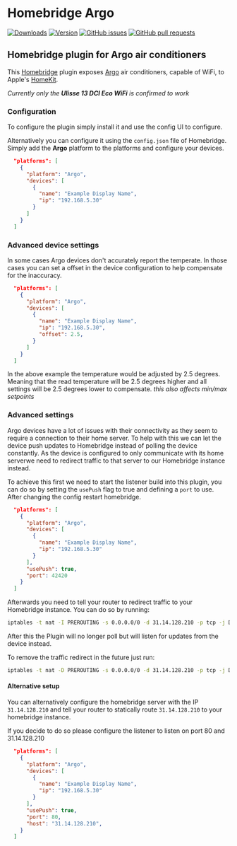 # Homebridge Argo
[![Downloads](https://img.shields.io/npm/dt/homebridge-argo.svg)](https://www.npmjs.com/package/homebridge-argo)
[![Version](https://img.shields.io/npm/v/homebridge-argo.svg)](https://www.npmjs.com/package/homebridge-argo)
[![GitHub issues](https://img.shields.io/github/issues/0skillallluck/homebridge-argo)](https://github.com/0skillallluck/homebridge-argo/issues)
[![GitHub pull requests](https://img.shields.io/github/issues-pr/0skillallluck/homebridge-argo)](https://github.com/0skillallluck/homebridge-argo/pulls)

</span>

## Homebridge plugin for Argo air conditioners

This [Homebridge](https://github.com/homebridge/homebridge) plugin exposes [Argo](https://www.argoclima.com/en/) air conditioners,
capable of WiFi, to Apple's [HomeKit](https://www.apple.com/ios/home/).

*Currently only the **Ulisse 13 DCI Eco WiFi** is confirmed to work*

### Configuration

To configure the plugin simply install it and use the config UI to configure.

Alternatively you can configure it using the `config.json` file of Homebridge. Simply add the **Argo** platform to the platforms and configure your devices.
 
```json
  "platforms": [
    {
      "platform": "Argo",
      "devices": [
        {
          "name": "Example Display Name",
          "ip": "192.168.5.30"
        }
      ]
    }
  ]
```

### Advanced device settings

In some cases Argo devices don't accurately report the temperate. In those cases you can set a offset in the device configuration to
help compensate for the inaccuracy.

```json
  "platforms": [
    {
      "platform": "Argo",
      "devices": [
        {
          "name": "Example Display Name",
          "ip": "192.168.5.30",
          "offset": 2.5,
        }
      ]
    }
  ]
```

In the above example the temperature would be adjusted by 2.5 degrees. Meaning that the read temperature will be 2.5 degrees higher
and all settings will be 2.5 degrees lower to compensate. *this also affects min/max setpoints*

### Advanced settings

Argo devices have a lot of issues with their connectivity as they seem to require a connection to their home server.
To help with this we can let the device push updates to Homebridge instead of polling the device constantly.
As the device is configured to only communicate with its home serverwe need to redirect traffic to that server to our Homebridge instance instead.

To achieve this first we need to start the listener build into this plugin, you can do so by setting the `usePush` flag to true and defining a `port` to use.
After changing the config restart homebridge.

```json
  "platforms": [
    {
      "platform": "Argo",
      "devices": [
        {
          "name": "Example Display Name",
          "ip": "192.168.5.30"
        }
      ],
      "usePush": true,
      "port": 42420
    }
  ]
```

Afterwards you need to tell your router to redirect traffic to your Homebridge instance. You can do so by running:

```bash
iptables -t nat -I PREROUTING -s 0.0.0.0/0 -d 31.14.128.210 -p tcp -j DNAT --to-destination <your-homebridge-ip>:<your-port>
```

After this the Plugin will no longer poll but will listen for updates from the device instead.


To remove the traffic redirect in the future just run:
```bash
iptables -t nat -D PREROUTING -s 0.0.0.0/0 -d 31.14.128.210 -p tcp -j DNAT --to-destination <your-homebridge-ip>:<your-port>
```

#### Alternative setup

You can alternatively configure the homebridge server with the IP `31.14.128.210` and tell your router to statically route `31.14.128.210`
to your homebridge instance.

If you decide to do so please configure the listener to listen on port 80 and 31.14.128.210

```json
  "platforms": [
    {
      "platform": "Argo",
      "devices": [
        {
          "name": "Example Display Name",
          "ip": "192.168.5.30"
        }
      ],
      "usePush": true,
      "port": 80,
      "host": "31.14.128.210",
    }
  ]
```
